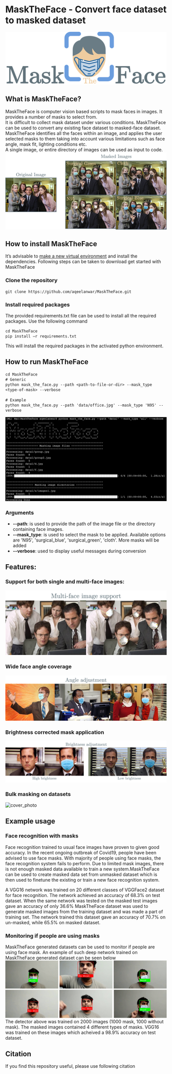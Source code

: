 # MaskTheFace - Convert face dataset to masked dataset
![cover_photo](images/MaskTheFace.png)
## What is MaskTheFace?
MaskTheFace is computer vision based scripts to mask faces in images. It provides a number of masks to select from.  
It is difficult to collect mask dataset under various conditions. MaskTheFace can be used to convert any existing face dataset to masked-face dataset.
MaskTheFace identifies all the faces within an image, and applies the user selected masks to them taking into account various limitations such as face angle, mask fit, lighting conditions etc.  
A single image, or entire directory of images can be used as input to code.
![cover_photo](images/example1.png)

## How to install MaskTheFace
It’s advisable to [make a new virtual environment](https://towardsdatascience.com/setting-up-python-platform-for-machine-learning-projects-cfd85682c54b) and install the dependencies. Following steps can be taken to download get started with MaskTheFace
### Clone the repository
```
git clone https://github.com/aqeelanwar/MaskTheFace.git
```

### Install required packages
The provided requirements.txt file can be used to install all the required packages. Use the following command

```
cd MaskTheFace
pip install –r requirements.txt
```

This will install the required packages in the activated python environment.

## How to run MaskTheFace

```
cd MaskTheFace
# Generic
python mask_the_face.py --path <path-to-file-or-dir> --mask_type <type-of-mask> --verbose

# Example
python mask_the_face.py --path 'data/office.jpg' --mask_type 'N95' --verbose
```
![cover_photo](images/run.png)
### Arguments
* __--path__: is used to provide the path of the image file or the directory containing face images.
* __--mask_type__: is used to select the mask to be applied. Available options are 'N95', 'surgical_blue', 'surgical_green', 'cloth'. More masks will be added
* __--verbose__: used to display useful messages during conversion

## Features:
### Support for both single and multi-face images:
![cover_photo](images/multiface.png)
### Wide face angle coverage
![cover_photo](images/angle.png)
### Brightness corrected mask application
![cover_photo](images/brightness.png)
### Bulk masking on datasets
![cover_photo](images/dataset.png)

## Example usage

### Face recognition with masks
Face recognition trained to usual face images have proven to given good accuracy.
In the recent ongoing outbreak of Covid19, people have been advised to use face masks. With majority of people using face masks, the face recognition system fails to perform. Due to limited mask images, there is not enough masked data available to train a new system.MaskTheFace can be used to create masked data set from unmasked dataset which is then used to finetune the existing or train a new face recognition system.

A VGG16 network was trained on 20 different classes of VGGFace2 dataset for face recognition. The network achieved an accuracy of 68.3% on test dataset. When the same network was
tested on the masked test images gave an accuracy of only 36.6%
MaskTheFace dataset was used to generate masked images from the training dataset and was made a part of training set. The network trained this dataset
gave an accuracy of 70.7% on un-masked, while 65.5% on masked dataset.




### Monitoring if people are using masks
MaskTheFace generated datasets can be used to monitor if people are using face mask. An example of such deep network trained on MaskTheFace generated dataset can be seen below
![cover_photo](images/mask_no_mask.png)
The detector above was trained on 2000 images (1000 mask, 1000 without mask). The masked images contained 4 different types of masks. VGG16 was trained on these images which acheived a 98.9% accuracy on test dataset.

## Citation
If you find this repository useful, please use following citation